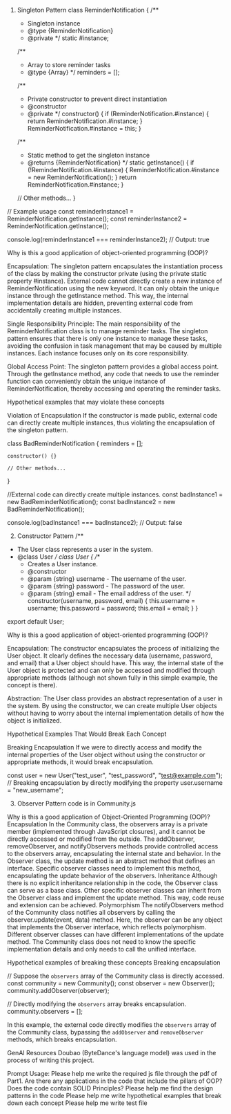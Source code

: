 1. Singleton Pattern
class ReminderNotification {
    /**
     * Singleton instance
     * @type {ReminderNotification}
     * @private
     */
    static #instance;

    /**
     * Array to store reminder tasks
     * @type {Array}
     */
    reminders = [];

    /**
     * Private constructor to prevent direct instantiation
     * @constructor
     * @private
     */
    constructor() {
        if (ReminderNotification.#instance) {
            return ReminderNotification.#instance;
        }
        ReminderNotification.#instance = this;
    }

    /**
     * Static method to get the singleton instance
     * @returns {ReminderNotification}
     */
    static getInstance() {
        if (!ReminderNotification.#instance) {
            ReminderNotification.#instance = new ReminderNotification();
        }
        return ReminderNotification.#instance;
    }

    // Other methods...
}

// Example usage
const reminderInstance1 = ReminderNotification.getInstance();
const reminderInstance2 = ReminderNotification.getInstance();

console.log(reminderInstance1 === reminderInstance2); // Output: true



Why is this a good application of object-oriented programming (OOP)?

Encapsulation:
The singleton pattern encapsulates the instantiation process of the class by making the constructor private (using the private static property #instance). External code cannot directly create a new instance of ReminderNotification using the new keyword. It can only obtain the unique instance through the getInstance method. This way, the internal implementation details are hidden, preventing external code from accidentally creating multiple instances.

Single Responsibility Principle:
The main responsibility of the ReminderNotification class is to manage reminder tasks. The singleton pattern ensures that there is only one instance to manage these tasks, avoiding the confusion in task management that may be caused by multiple instances. Each instance focuses only on its core responsibility.

Global Access Point:
The singleton pattern provides a global access point. Through the getInstance method, any code that needs to use the reminder function can conveniently obtain the unique instance of ReminderNotification, thereby accessing and operating the reminder tasks.

Hypothetical examples that may violate these concepts

Violation of Encapsulation
If the constructor is made public, external code can directly create multiple instances, thus violating the encapsulation of the singleton pattern.

class BadReminderNotification {
    reminders = [];

    constructor() {}

    // Other methods...
}

//External code can directly create multiple instances.
const badInstance1 = new BadReminderNotification();
const badInstance2 = new BadReminderNotification();

console.log(badInstance1 === badInstance2); // Output: false


2. Constructor Pattern
/**
 * The User class represents a user in the system.
 * @class User
 */
class User {
    /**
     * Creates a User instance.
     * @constructor
     * @param {string} username - The username of the user.
     * @param {string} password - The password of the user.
     * @param {string} email - The email address of the user.
     */
    constructor(username, password, email) {
        this.username = username;
        this.password = password;
        this.email = email;
    }
}

export default User;


Why is this a good application of object-oriented programming (OOP)?

Encapsulation: 
The constructor encapsulates the process of initializing the User object. It clearly defines the necessary data (username, password, and email) that a User object should have. This way, the internal state of the User object is protected and can only be accessed and modified through appropriate methods (although not shown fully in this simple example, the concept is there).

Abstraction: 
The User class provides an abstract representation of a user in the system. By using the constructor, we can create multiple User objects without having to worry about the internal implementation details of how the object is initialized.

Hypothetical Examples That Would Break Each Concept

Breaking Encapsulation
If we were to directly access and modify the internal properties of the User object without using the constructor or appropriate methods, it would break encapsulation.

const user = new User("test_user", "test_password", "test@example.com");
// Breaking encapsulation by directly modifying the property
user.username = "new_username"; 


3. Observer Pattern 
code is in Community.js

Why is this a good application of Object-Oriented Programming (OOP)?
Encapsulation
In the Community class, the observers array is a private member (implemented through JavaScript closures), and it cannot be directly accessed or modified from the outside. The addObserver, removeObserver, and notifyObservers methods provide controlled access to the observers array, encapsulating the internal state and behavior.
In the Observer class, the update method is an abstract method that defines an interface. Specific observer classes need to implement this method, encapsulating the update behavior of the observers.
Inheritance
Although there is no explicit inheritance relationship in the code, the Observer class can serve as a base class. Other specific observer classes can inherit from the Observer class and implement the update method. This way, code reuse and extension can be achieved.
Polymorphism
The notifyObservers method of the Community class notifies all observers by calling the observer.update(event, data) method. Here, the observer can be any object that implements the Observer interface, which reflects polymorphism. Different observer classes can have different implementations of the update method. The Community class does not need to know the specific implementation details and only needs to call the unified interface.

Hypothetical examples of breaking these concepts
Breaking encapsulation

// Suppose the `observers` array of the Community class is directly accessed.
const community = new Community();
const observer = new Observer();
community.addObserver(observer);

// Directly modifying the `observers` array breaks encapsulation.
community.observers = [];

In this example, the external code directly modifies the `observers` array of the Community class, bypassing the `addObserver` and `removeObserver` methods, which breaks encapsulation.




GenAI Resources
Doubao (ByteDance's language model) was used in the process of writing this project.

Prompt Usage:
Please help me write the required js file through the pdf of Part1.
Are there any applications in the code that include the pillars of OOP?
Does the code contain SOLID Principles?
Please help me find the design patterns in the code
Please help me write hypothetical examples that break down each concept
Please help me write test file